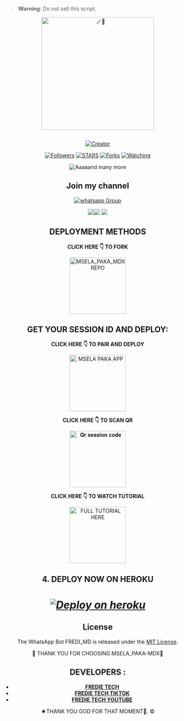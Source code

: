 

> **Warning**: Do not sell this script.

<center>

<img alt=🪄🍪 height="300" src="https://telegra.ph/file/4b6a6c37cc8f928649725.jpg">


  <a href="#"><img src="http://readme-typing-svg.herokuapp.com?color=d1fa02&center=true&vCenter=true&multiline=false&lines=MSELA_PAKA_MDX+V3.0.0+RESPONDS+FAST" alt="">
</p>
<p align="center">
<a href="#"><img title="Creator" src="https://img.shields.io/badge/Creator-FREDIE TECH-green.svg?style=for-the-badge&logo=github">


</p>
  <p align="center">
<a href="https://github.com/fred1e?tab=followers"><img title="Followers" src="https://img.shields.io/github/followers/MselaPakamdx?label=Followers&style=social"></a>
<a href="https://github.com/Fred1e/Msela_Paka_mdx/stargazers/"><img title="STARS" src="https://img.shields.io/github/stars/Fred1e/Msela_Paka_mdx?&style=social"></a>
<a href="https://github.com/Fred1e/Msela_Paka_mdx/network/members"><img title="Forks" src="https://img.shields.io/github/forks/Fred1e/Msela_Paka_mdx?style=social"></a>
<a href="https://github.com/Fred1e/Msela_Paka_mdx/watchers"><img title="Watching" src="https://img.shields.io/github/watchers/Fred1e/Msela_Paka_mdx?label=Watching&style=social"></a>
   
![Aaaaand many more](res/readme/context.gif)

 ## Join my channel

<a href="https://whatsapp.com/channel/0029VafeCKHKmCPMtW3bFA08" target="_blank">
    <img alt="whatsapp Group" src="https://img.shields.io/badge/ Whatsapp Support Channel -25D366?style=for-the-badge&logo=whatsapp&logoColor=white" />
  </a>
</p>
<a><img src='https://i.imgur.com/LyHic3i.gif'/></a><a><img src='https://i.imgur.com/LyHic3i.gif'/></a>
<a><img src='https://i.imgur.com/LyHic3i.gif'/></a>

## DEPLOYMENT METHODS
 
**CLICK HERE 👇 TO FORK**

<a href="https://github.com/Fred1e/MSELA_PAKA_MDX/fork"><img src="https://img.shields.io/badge/Fork%20Fredimd%20Repo-gold" alt="MSELA_PAKA_MDX REPO" width="150"></a>

## GET YOUR SESSION ID AND DEPLOY:
  
 **CLICK HERE 👇 TO PAIR AND DEPLOY**
 
  <a href="https://fredietechpaka-6f1d0c190e96.herokuapp.com/"><img src="https://img.shields.io/badge/Pair%20session%20code-pupple" alt="MSELA PAKA APP" width="150"></a>

**CLICK HERE 👇 TO SCAN QR**

<a href="https://fredietechpaka-6f1d0c190e96.herokuapp.com/qr"><img src="https://img.shields.io/badge/QR%20session%20code-dark blue" alt="𝐐𝐫 𝐬𝐞𝐬𝐬𝐢𝐨𝐧 𝐜𝐨𝐝𝐞" width="150"></a>

**CLICK HERE 👇 TO WATCH TUTORIAL**

<a href="https://www.youtube.com/@freeonlinetvT1"><img src="https://img.shields.io/badge/WATCH%20FULL%20TUTORIAL-red" alt="FULL TUTORIAL HERE" width="150"></a>

## 4. DEPLOY NOW ON HEROKU 
<h1 align="center">

***[![Deploy on heroku](https://www.herokucdn.com/deploy/button.svg)](https://dashboard.heroku.com/new?template=https://github.com/Fred1e/MSELA_PAKA-MD)***

## License

The WhatsApp Bot FREDI_MD is released under the [MIT License](https://opensource.org/licenses/MIT).

🌟 THANK YOU FOR CHOOSING MSELA_PAKA-MDX🌟

## DEVELOPERS :

- [**FREDIE TECH**](https://github.com/Fred1e)
- [**FREDIE TECH TIKTOK**](https://www.tiktok.com/@frediezra?_t=8mRwDPPcKTm&_r=1)
- [**FREDIE TECH YOUTUBE**](https://www.youtube.com/@freeonlinetvT1)
  
★THANK YOU GOD FOR THAT MOMENT🙏. ©
